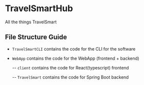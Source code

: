 # TravelSmartHub
All the things TravelSmart

## File Structure Guide
- `TravelSmartCLI` contains the code for the CLI for the software
- `WebApp` contains the code for the WebApp (frontend + backend)

  -- `client` contains the code for React(typescript) frontend

  -- `TravelSmart` contains the code for Spring Boot backend

